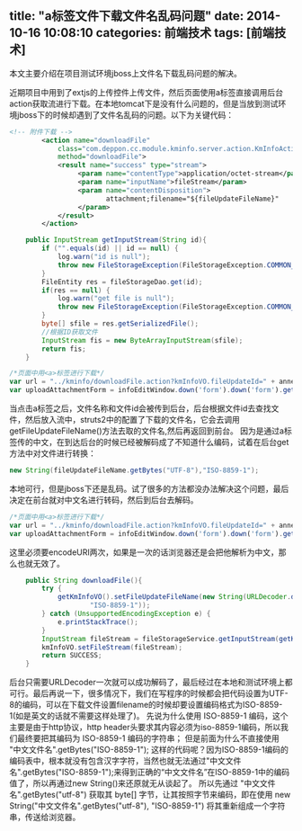 title: "a标签文件下载文件名乱码问题"
date: 2014-10-16 10:08:10
categories: 前端技术
tags: [前端技术]
---
本文主要介绍在项目测试环境jboss上文件名下载乱码问题的解决。
<!--more-->
近期项目中用到了extjs的上传控件上传文件，然后页面使用a标签直接调用后台action获取流进行下载。在本地tomcat下是没有什么问题的，但是当放到测试环境jboss下的时候却遇到了文件名乱码的问题。以下为关键代码：
```xml
<!-- 附件下载 -->
		<action name="downloadFile"
			class="com.deppon.cc.module.kminfo.server.action.KmInfoAction"
			method="downloadFile">
			<result name="success" type="stream">
				 <param name="contentType">application/octet-stream</param>
	             <param name="inputName">fileStream</param>
	             <param name="contentDisposition">
        				attachment;filename="${fileUpdateFileName}"
   				 </param>
			</result>
		</action>
```
```java
	public InputStream getInputStream(String id){
		if ("".equals(id) || id == null) {
			log.warn("id is null");
			throw new FileStorageException(FileStorageException.COMMON_FILE_IDISBLANK);
		}
		FileEntity res = fileStorageDao.get(id);
		if(res == null) {
			log.warn("get file is null");
			throw new FileStorageException(FileStorageException.COMMON_FILE_GETFILEISBLANK);
		}
		byte[] sfile = res.getSerializedFile();
		//根据ID获取文件
		InputStream fis = new ByteArrayInputStream(sfile);
		return fis;
	}
```
```javascript
/*页面中用<a>标签进行下载*/
var url = "../kminfo/downloadFile.action?kmInfoVO.fileUpdateId=" + annex + "&&kmInfoVO.fileUpdateFileName=" + annexName;
var uploadAttachmentForm = infoEditWindow.down('form').down('form').getForm().findField('fileUpdateNameDisp').setValue("<a href ='"+ url +"'>"+annexName+"</a>");
```
当点击a标签之后，文件名称和文件id会被传到后台，后台根据文件id去查找文件，然后放入流中，struts2中的配置了下载的文件名，它会去调用getFileUpdateFileName()方法去取的文件名,然后再返回到前台。
因为是通过a标签传的中文，在到达后台的时候已经被解码成了不知道什么编码，试着在后台get方法中对文件进行转换：
```java
new String(fileUpdateFileName.getBytes("UTF-8"),"ISO-8859-1");
```
本地可行，但是jboss下还是乱码。试了很多的方法都没办法解决这个问题，最后决定在前台就对中文名进行转码，然后到后台去解码。
```javascript
/*页面中用<a>标签进行下载*/
var url = "../kminfo/downloadFile.action?kmInfoVO.fileUpdateId=" + annex + "&&kmInfoVO.fileUpdateFileName=" + encodeURI(encodeURI(annexName));
var uploadAttachmentForm = infoEditWindow.down('form').down('form').getForm().findField('fileUpdateNameDisp').setValue("<a href ='"+ url +"'>"+annexName+"</a>");
```
这里必须要encodeURI两次，如果是一次的话浏览器还是会把他解析为中文，那么也就无效了。
```java
	public String downloadFile(){
		try {
			getKmInfoVO().setFileUpdateFileName(new String(URLDecoder.decode(getKmInfoVO().getFileUpdateFileName(),"UTF-8").getBytes("UTF-8"),
					"ISO-8859-1"));
		} catch (UnsupportedEncodingException e) {
			e.printStackTrace();
		}
		InputStream fileStream = fileStorageService.getInputStream(getKmInfoVO().getFileUpdateId());
		kmInfoVO.setFileStream(fileStream);
		return SUCCESS;
	}
```
后台只需要URLDecoder一次就可以成功解码了，最后经过在本地和测试环境上都可行。最后再说一下，很多情况下，我们在写程序的时候都会把代码设置为UTF-8的编码，可以在下载文件设置filename的时候却要设置编码格式为ISO-8859-1(如是英文的话就不需要这样处理了)。
先说为什么使用 ISO-8859-1 编码，这个主要是由于http协议，http header头要求其内容必须为iso-8859-1编码，所以我们最终要把其编码为 ISO-8859-1 编码的字符串；
但是前面为什么不直接使用 "中文文件名".getBytes("ISO-8859-1"); 这样的代码呢？因为ISO-8859-1编码的编码表中，根本就没有包含汉字字符，当然也就无法通过"中文文件名".getBytes("ISO-8859-1");来得到正确的“中文文件名”在ISO-8859-1中的编码值了，所以再通过new String()来还原就无从谈起了。 所以先通过 "中文文件名".getBytes("utf-8") 获取其 byte[] 字节，让其按照字节来编码，即在使用 new String("中文文件名".getBytes("utf-8"), "ISO-8859-1") 将其重新组成一个字符串，传送给浏览器。